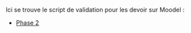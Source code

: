 Ici se trouve le script de validation pour les devoir sur Moodel :
- [Phase 2](phase2_evaluation_validation.js)
